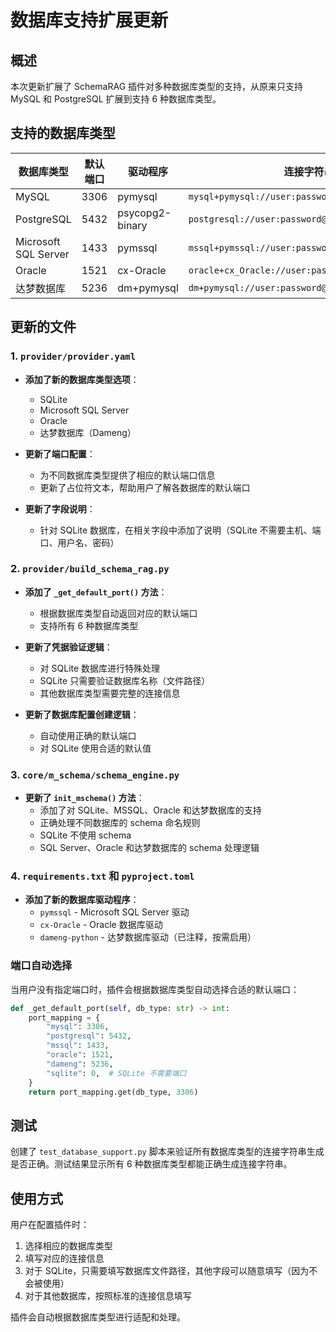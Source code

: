 # 数据库支持扩展更新

## 概述

本次更新扩展了 SchemaRAG 插件对多种数据库类型的支持，从原来只支持 MySQL 和 PostgreSQL 扩展到支持 6 种数据库类型。

## 支持的数据库类型

| 数据库类型 | 默认端口 | 驱动程序 | 连接字符串格式 |
|------------|----------|----------|----------------|
| MySQL | 3306 | pymysql | `mysql+pymysql://user:password@host:port/database` |
| PostgreSQL | 5432 | psycopg2-binary | `postgresql://user:password@host:port/database` |
| Microsoft SQL Server | 1433 | pymssql | `mssql+pymssql://user:password@host:port/database` |
| Oracle | 1521 | cx-Oracle | `oracle+cx_Oracle://user:password@host:port/database` |
| 达梦数据库 | 5236 | dm+pymysql | `dm+pymysql://user:password@host:port/database` |

## 更新的文件

### 1. `provider/provider.yaml`

- **添加了新的数据库类型选项**：
  - SQLite
  - Microsoft SQL Server
  - Oracle
  - 达梦数据库（Dameng）

- **更新了端口配置**：
  - 为不同数据库类型提供了相应的默认端口信息
  - 更新了占位符文本，帮助用户了解各数据库的默认端口

- **更新了字段说明**：
  - 针对 SQLite 数据库，在相关字段中添加了说明（SQLite 不需要主机、端口、用户名、密码）

### 2. `provider/build_schema_rag.py`

- **添加了 `_get_default_port()` 方法**：
  - 根据数据库类型自动返回对应的默认端口
  - 支持所有 6 种数据库类型

- **更新了凭据验证逻辑**：
  - 对 SQLite 数据库进行特殊处理
  - SQLite 只需要验证数据库名称（文件路径）
  - 其他数据库类型需要完整的连接信息

- **更新了数据库配置创建逻辑**：
  - 自动使用正确的默认端口
  - 对 SQLite 使用合适的默认值

### 3. `core/m_schema/schema_engine.py`

- **更新了 `init_mschema()` 方法**：
  - 添加了对 SQLite、MSSQL、Oracle 和达梦数据库的支持
  - 正确处理不同数据库的 schema 命名规则
  - SQLite 不使用 schema
  - SQL Server、Oracle 和达梦数据库的 schema 处理逻辑

### 4. `requirements.txt` 和 `pyproject.toml`

- **添加了新的数据库驱动程序**：
  - `pymssql` - Microsoft SQL Server 驱动
  - `cx-Oracle` - Oracle 数据库驱动
  - `dameng-python` - 达梦数据库驱动（已注释，按需启用）


### 端口自动选择

当用户没有指定端口时，插件会根据数据库类型自动选择合适的默认端口：

```python
def _get_default_port(self, db_type: str) -> int:
    port_mapping = {
        "mysql": 3306,
        "postgresql": 5432,
        "mssql": 1433,
        "oracle": 1521,
        "dameng": 5236,
        "sqlite": 0,  # SQLite 不需要端口
    }
    return port_mapping.get(db_type, 3306)
```

## 测试

创建了 `test_database_support.py` 脚本来验证所有数据库类型的连接字符串生成是否正确。测试结果显示所有 6 种数据库类型都能正确生成连接字符串。

## 使用方式

用户在配置插件时：

1. 选择相应的数据库类型
2. 填写对应的连接信息
3. 对于 SQLite，只需要填写数据库文件路径，其他字段可以随意填写（因为不会被使用）
4. 对于其他数据库，按照标准的连接信息填写

插件会自动根据数据库类型进行适配和处理。
